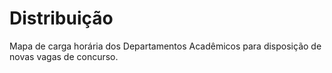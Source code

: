 # Distribuição
Mapa de carga horária dos Departamentos Acadêmicos para disposição de novas vagas de concurso.
